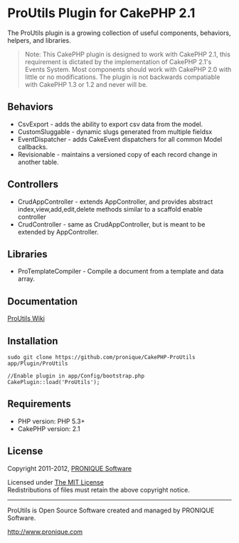 # ProUtils Plugin for CakePHP 2.1 #

The ProUtils plugin is a growing collection of useful components, behaviors, helpers, and libraries.

> Note: This CakePHP plugin is designed to work with CakePHP 2.1, this requirement is dictated by the implementation
> of CakePHP 2.1's Events System.  Most components should work with CakePHP 2.0 with little or no modifications. 
>The plugin is not backwards compatiable with CakePHP 1.3 or 1.2 and never will be.

## Behaviors

* CsvExport           - adds the ability to export csv data from the model.
* CustomSluggable     - dynamic slugs generated from multiple fieldsx
* EventDispatcher     - adds CakeEvent dispatchers for all common Model callbacks.
* Revisionable        - maintains a versioned copy of each record change in another table.

## Controllers 

* CrudAppController   - extends AppController, and provides abstract index,view,add,edit,delete methods similar to a scaffold enable controller
* CrudController      - same as CrudAppController, but is meant to be extended by AppController. 

## Libraries ##

* ProTemplateCompiler - Compile a document from a template and data array.

## Documentation ##

[ProUtils Wiki](https://github.com/pronique/CakePHP-ProUtils-Plugin/wiki)

## Installation ##

    sudo git clone https://github.com/pronique/CakePHP-ProUtils app/Plugin/ProUtils
    
    //Enable plugin in app/Config/bootstrap.php
    CakePlugin::load('ProUtils');
    
## Requirements ##

* PHP version: PHP 5.3+
* CakePHP version: 2.1

## License ##

Copyright 2011-2012, [PRONIQUE Software](http://pronique.com)

Licensed under [The MIT License](http://www.opensource.org/licenses/mit-license.php)<br/>
Redistributions of files must retain the above copyright notice.

--------------------------------------------------------------------------
ProUtils is Open Source Software created and managed by PRONIQUE Software.

http://www.pronique.com
